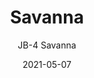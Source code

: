 ---
image_primary: "img/JB-Savanna+Art.jpg"
image_secondary: "img/JB-Savanna+Interior.jpg"
subtitle: "JB-4 Savanna"
tags: 
  - "Wall Coverings"
title: "Savanna"
href: "https://www.areaenvironments.com/order/savanna"
designer: "Jennifer Bouron"
category: "Wall Coverings"
manufacturer: "Area Environments"
slug: "/manufacturers/area-environments/wall-coverings/jennifer-bouron-savanna"
date: "2021-05-07"
---